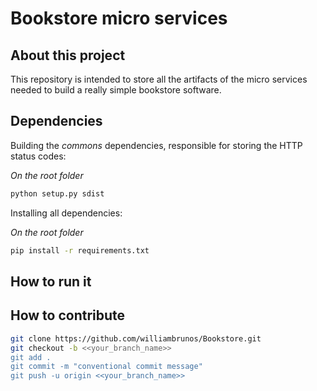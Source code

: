 # Bookstore micro services

## About this project

This repository is intended to store all the artifacts of the micro services needed to build a really simple bookstore software.

## Dependencies

Building the *commons* dependencies, responsible for storing the HTTP status codes:

*On the root folder*
```BASH
python setup.py sdist
```

Installing all dependencies:

*On the root folder*
```BASH
pip install -r requirements.txt
```

## How to run it

## How to contribute

```BASH
git clone https://github.com/williambrunos/Bookstore.git
git checkout -b <<your_branch_name>>
git add .
git commit -m "conventional commit message"
git push -u origin <<your_branch_name>>
```